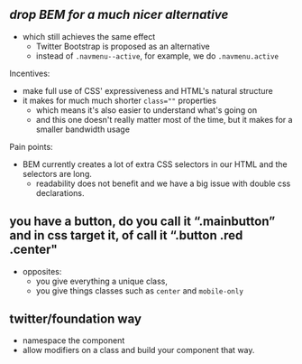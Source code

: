 ## _drop BEM for a much nicer alternative_

- which still achieves the same effect
  - Twitter Bootstrap is proposed as an alternative
  - instead of `.navmenu--active`, for example, we do `.navmenu.active`

Incentives:
- make full use of CSS' expressiveness and HTML's natural structure
- it makes for much much shorter `class=""` properties
  - which means it's also easier to understand what's going on
  - and this one doesn't really matter most of the time, but it makes for a smaller bandwidth usage

Pain points:
- BEM currently creates a lot of extra CSS selectors in our HTML and the selectors are long.
  - readability does not benefit and we have a big issue with double css declarations.


## you have a button, do you call it “.mainbutton” and in css target it, of call it “.button .red .center"

- opposites:
  - you give everything a unique class,
  - you give things classes such as `center` and `mobile-only`

##  twitter/foundation way

- namespace the component
- allow modifiers on a class and build your component that way.
